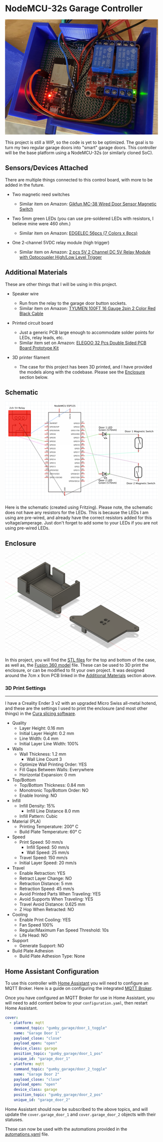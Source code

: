 # NodeMCU-32s Garage Controller

<img src="/images/controller.jpg" width=600px>

This project is still a WIP, so the code is yet to be optimized. The goal is to turn my two regular garage doors into "smart" garage doors. This controller will be the base platform using a NodeMCU-32s (or similarly cloned SoC).
  
## Sensors/Devices Attached
 
There are multiple things connected to this control board, with more to be added in the future. 
  
- Two magnetic reed switches
  - Similar item on Amazon: [Gikfun MC-38 Wired Door Sensor Magnetic Switch](https://www.amazon.com/dp/B0154PTDFI?psc=1&ref=ppx_yo2_dt_b_product_details)

- Two 5mm green LEDs (you can use pre-soldered LEDs with resistors, I believe mine were 460 ohm.)
  - Similar item on Amazon: [EDGELEC 56pcs (7 Colors x 8pcs)](https://www.amazon.com/EDGELEC-LED-Emitting-Assorted-Warm-White/dp/B07W4H66LR/)

- One 2-channel 5VDC relay module (high trigger)
  - Similar item on Amazon: [2 pcs 5V 2 Channel DC 5V Relay Module with Optocoupler High/Low Level Trigger](https://www.amazon.com/dp/B079FGPC9Y?psc=1&ref=ppx_yo2_dt_b_product_details)

## Additional Materials

These are other things that I will be using in this project.

- Speaker wire
  - Run from the relay to the garage door button sockets.
  - Similar item on Amazon: [TYUMEN 100FT 16 Gauge 2pin 2 Color Red Black Cable](https://www.amazon.com/dp/B07SG23DT1?psc=1&ref=ppx_yo2_dt_b_product_details)

- Printed circuit board
  - Just a generic PCB large enough to accommodate solder points for LEDs, relay leads, etc.
  - Similar item set on Amazon: [ELEGOO 32 Pcs Double Sided PCB Board Prototype Kit](https://www.amazon.com/dp/B072Z7Y19F?psc=1&ref=ppx_yo2_dt_b_product_details)

- 3D printer filament
  - The case for this project has been 3D printed, and I have provided the models along with the codebase. Please see the [Enclosure](#enclosure) section below.

## Schematic

![schematic.png](/images/schematic.png "Basic Schematic")

Here is the schematic (created using Fritzing). Please note, the schematic does not have any resistors for the LEDs. This is because the LEDs I am using are pre-wired, and already have the correct resistors added for this voltage/amperage. Just don't forget to add some to your LEDs if you are not using pre-wired LEDs.

## Enclosure

![case_design_v2.png](/images/case_design_v2.png "Fusion 360 model - v2")

In this project, you will find the [STL files](/enclosure/STL/) for the top and bottom of the case, as well as, the [Fusion 360 model](/enclosure/Fusion%20360/) file. These can be used to 3D print the enclosure, or can be modified to fit your own project. It was designed around the 7cm x 9cm PCB linked in the [Additional Materials](#additional-materials) section above.

### 3D Print Settings

---

I have a Creality Ender 3 v2 with an upgraded Micro Swiss all-metal hotend, and these are the settings I used to print the enclosure (and most other things) in the [Cura slicing software](https://ultimaker.com/software/ultimaker-cura).

- Quality
  - Layer Height: 0.16 mm
  - Initial Layer Height: 0.2 mm
  - Line Width: 0.4 mm
  - Initial Layer Line Width: 100%
- Walls
  - Wall Thickness: 1.2 mm
    - Wall Line Count 3
  - Optimize Wall Printing Order: YES
  - Fill Gaps Between Walls: Everywhere
  - Horizontal Expansion: 0 mm
- Top/Bottom
  - Top/Bottom Thickness: 0.84 mm
  - Monotronic Top/Bottom Order: NO
  - Enable Ironing: NO
- Infill
  - Infill Density: 15%
    - Infill Line Distance 8.0 mm
  - Infill Pattern: Cubic
- Material (PLA)
  - Printing Temperature: 200° C
  - Build Plate Temperature: 60° C
- Speed
  - Print Speed: 50 mm/s
    - Infill Speed: 50 mm/s
    - Wall Speed: 25 mm/s
  - Travel Speed: 150 mm/s
  - Initial Layer Speed: 20 mm/s
- Travel
  - Enable Retraction: YES
  - Retract Layer Change: NO
  - Retraction Distance: 5 mm
  - Retraction Speed: 45 mm/s
  - Avoid Printed Parts When Traveling: YES
  - Avoid Supports When Traveling: YES
  - Travel Avoid Distance: 0.625 mm
  - Z Hop When Retracted: NO
- Cooling
  - Enable Print Cooling: YES
  - Fan Speed 100%
  - Regular/Maximum Fan Speed Threshold: 10s
  - Life Head: NO
- Support
  - Generate Support: NO
- Build Plate Adhesion
  - Build Plate Adhesion Type: None

## Home Assistant Configuration

To use this controller with [Home Assistant](https://home-assistant.io) you will need to configure an MQTT Broker. Here is a guide on configuring the integrated [MQTT Broker](https://www.home-assistant.io/docs/mqtt/broker/).

Once you have configured an MQTT Broker for use in Home Assistant, you will need to add content below to your `configuration.yaml`, then restart Home Assistant.

```yaml
cover:
  - platform: mqtt
    command_topic: "gumby_garage/door_1_toggle"
    name: "Garage Door 1"
    payload_close: "close"
    payload_open: "open"
    device_class: garage
    position_topic: "gumby_garage/door_1_pos"
    unique_id: "garage_door_1"
  - platform: mqtt
    command_topic: "gumby_garage/door_2_toggle"
    name: "Garage Door 2"
    payload_close: "close"
    payload_open: "open"
    device_class: garage
    position_topic: "gumby_garage/door_2_pos"
    unique_id: "garage_door_2"
```

Home Assistant should now be subscribed to the above topics, and will update the `cover.garage_door_1` and `cover.garage_door_2` objects with their statuses.

These can now be used with the automations provided in the [automations.yaml](/home-assistant/automations.yaml) file.